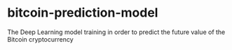 # bitcoin-prediction-model
The Deep Learning model training in order to predict the future value of the Bitcoin cryptocurrency 
